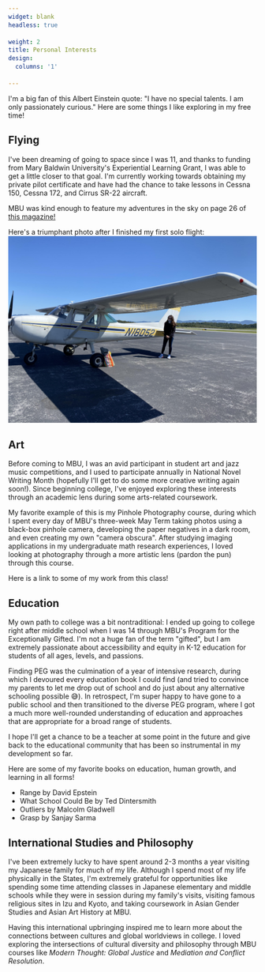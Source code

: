 ```yaml
---
widget: blank
headless: true

weight: 2
title: Personal Interests
design:
  columns: '1'
  
---
```


I'm a big fan of this Albert Einstein quote: "I have no special talents. I am only passionately curious." Here are some things I like exploring in my free time!

## Flying

I've been dreaming of going to space since I was 11, and thanks to funding from Mary Baldwin University's Experiential Learning Grant, I was able to get a little closer to that goal. I'm currently working towards obtaining my private pilot certificate and have had the chance to take lessons in Cessna 150, Cessna 172, and Cirrus SR-22 aircraft. 

MBU was kind enough to feature my adventures in the sky on page 26 of [this magazine!](https://issuu.com/marybaldwinu/docs/mbu_magazine-winter2020)

Here's a triumphant photo after I finished my first solo flight: ![flight](flight.png "First time flying alone!")

## Art

Before coming to MBU, I was an avid participant in student art and jazz music competitions, and I used to participate annually in National Novel Writing Month (hopefully I'll get to do some more creative writing again soon!). Since beginning college, I've enjoyed exploring these interests through an academic lens during some arts-related coursework. 

My favorite example of this is my Pinhole Photography course, during which I spent every day of MBU's three-week May Term taking photos using a black-box pinhole camera, developing the paper negatives in a dark room, and even creating my own "camera obscura". After studying imaging applications in my undergraduate math research experiences, I loved looking at photography through a more artistic lens (pardon the pun) through this course.

Here is a link to some of my work from this class!

## Education

My own path to college was a bit nontraditional: I ended up going to college right after middle school when I was 14 through MBU's Program for the Exceptionally Gifted. I'm not a huge fan of the term "gifted", but I am extremely passionate about accessibility and equity in K-12 education for students of all ages, levels, and passions. 

Finding PEG was the culmination of a year of intensive research, during which I devoured every education book I could find (and tried to convince my parents to let me drop out of school and do just about any alternative schooling possible :sweat_smile:). In retrospect, I'm super happy to have gone to a public school and then transitioned to the diverse PEG program, where I got a much more well-rounded understanding of education and approaches that are appropriate for a broad range of students.

I hope I'll get a chance to be a teacher at some point in the future and give back to the educational community that has been so instrumental in my development so far.

Here are some of my favorite books on education, human growth, and learning in all forms!

- Range by David Epstein
- What School Could Be by Ted Dintersmith
- Outliers by Malcolm Gladwell
- Grasp by Sanjay Sarma

## International Studies and Philosophy

I've been extremely lucky to have spent around 2-3 months a year visiting my Japanese family for much of my life. Although I spend most of my life physically in the States, I'm extremely grateful for opportunities like spending some time attending classes in Japanese elementary and middle schools while they were in session during my family's visits, visiting famous religious sites in Izu and Kyoto, and taking coursework in Asian Gender Studies and Asian Art History at MBU.

Having this international upbringing inspired me to learn more about the connections between cultures and global worldviews in college. I loved exploring the intersections of cultural diversity and philosophy through MBU courses like _Modern Thought: Global Justice_ and _Mediation and Conflict Resolution_.
